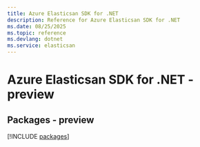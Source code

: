 ```yaml
---
title: Azure Elasticsan SDK for .NET
description: Reference for Azure Elasticsan SDK for .NET
ms.date: 08/25/2025
ms.topic: reference
ms.devlang: dotnet
ms.service: elasticsan
---
```

# Azure Elasticsan SDK for .NET - preview
## Packages - preview
[!INCLUDE [packages](elasticsan-index.md)]